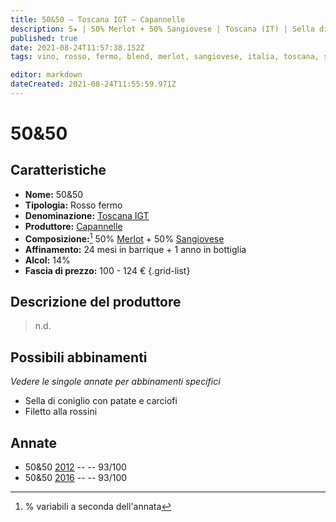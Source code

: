 ```yaml
---
title: 50&50 – Toscana IGT – Capannelle 
description: 5★ | 50% Merlot + 50% Sangiovese | Toscana (IT) | Sella di coniglio con patate e carciofi – Filetto alla rossini
published: true
date: 2021-08-24T11:57:38.152Z
tags: vino, rosso, fermo, blend, merlot, sangiovese, italia, toscana, sella di coniglio con patate e carciofi, filetto alla rossini, 100 - 124 €, 5 stelle

editor: markdown
dateCreated: 2021-08-24T11:55:59.971Z
---
```


# 50&50

## Caratteristiche
- **Nome:** 50&50
- **Tipologia:** Rosso fermo
- **Denominazione:** [Toscana IGT](/denominazioni/Italia/Toscana/IGT/Toscana)
- **Produttore:** [Capannelle](/produttori/Italia/Toscana/Capannelle) 
- **Composizione:**[^1] 50% [Merlot](/vitigni/Francia/bacca-nera/merlot) + 50% [Sangiovese](/vitigni/Italia/bacca-nera/sangiovese)  
- **Affinamento:** 24 mesi in barrique + 1 anno in bottiglia
- **Alcol:** 14%
- **Fascia di prezzo:** 100 - 124 €
{.grid-list}

## Descrizione del produttore

> n.d.


## Possibili abbinamenti
*Vedere le singole annate per abbinamenti specifici*

- Sella di coniglio con patate e carciofi
- Filetto alla rossini

## Annate
- 50&50 [2012](vini/Italia/Toscana/Capannelle/50&50/2012) -- <span class="star-5"></span> -- 93/100
- 50&50 [2016](vini/Italia/Toscana/Capannelle/50&50/2016) -- <span class="star-5"></span> -- 93/100 


[^1]: % variabili a seconda dell'annata

<span style="display:none">montegrappa</span>